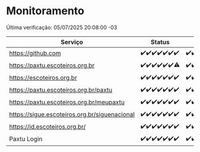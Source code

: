 # Monitoramento

Última verificação: 05/07/2025 20:08:00 -03

|Serviço|Status|Últimas 24h|
|---|---|---|
|https://github.com|<span title="2025-06-28: OK=23">✔️</span><span title="2025-06-29: OK=23">✔️</span><span title="2025-06-30: OK=23">✔️</span><span title="2025-07-01: OK=23">✔️</span><span title="2025-07-02: OK=23">✔️</span><span title="2025-07-03: OK=23">✔️</span><span title="2025-07-04: OK=22">✔️</span>|<span title="04/07/2025 20:09:00 -03 : 200">✔️</span><span title="04/07/2025 21:46:00 -03 : 200">✔️</span><span title="04/07/2025 23:28:00 -03 : 200">✔️</span><span title="05/07/2025 00:38:00 -03 : 200">✔️</span><span title="05/07/2025 01:14:00 -03 : 200">✔️</span><span title="05/07/2025 02:09:00 -03 : 200">✔️</span><span title="05/07/2025 03:13:00 -03 : 200">✔️</span><span title="05/07/2025 04:08:00 -03 : 200">✔️</span><span title="05/07/2025 05:12:00 -03 : 200">✔️</span><span title="05/07/2025 06:09:00 -03 : 200">✔️</span><span title="05/07/2025 07:09:00 -03 : 200">✔️</span><span title="05/07/2025 08:07:00 -03 : 200">✔️</span><span title="05/07/2025 09:16:00 -03 : 200">✔️</span><span title="05/07/2025 10:20:00 -03 : 200">✔️</span><span title="05/07/2025 11:08:00 -03 : 200">✔️</span><span title="05/07/2025 12:08:00 -03 : 200">✔️</span><span title="05/07/2025 13:10:00 -03 : 200">✔️</span><span title="05/07/2025 14:07:00 -03 : 200">✔️</span><span title="05/07/2025 15:11:00 -03 : 200">✔️</span><span title="05/07/2025 16:07:00 -03 : 200">✔️</span><span title="05/07/2025 17:09:00 -03 : 200">✔️</span><span title="05/07/2025 18:09:00 -03 : 200">✔️</span><span title="05/07/2025 19:08:00 -03 : 200">✔️</span><span title="05/07/2025 20:08:00 -03 : 200">✔️</span>|
|https://paxtu.escoteiros.org.br|<span title="2025-06-28: OK=23">✔️</span><span title="2025-06-29: OK=23">✔️</span><span title="2025-06-30: OK=23">✔️</span><span title="2025-07-01: OK=23">✔️</span><span title="2025-07-02: OK=23">✔️</span><span title="2025-07-03: OK=23">✔️</span><span title="2025-07-04: OK=21, Falhas=1">⚠️</span>|<span title="04/07/2025 20:09:00 -03 : 200">✔️</span><span title="04/07/2025 21:46:00 -03 : 200">✔️</span><span title="04/07/2025 23:28:00 -03 : 200">✔️</span><span title="05/07/2025 00:38:00 -03 : 200">✔️</span><span title="05/07/2025 01:14:00 -03 : 200">✔️</span><span title="05/07/2025 02:09:00 -03 : 200">✔️</span><span title="05/07/2025 03:13:00 -03 : 200">✔️</span><span title="05/07/2025 04:08:00 -03 : 200">✔️</span><span title="05/07/2025 05:12:00 -03 : 200">✔️</span><span title="05/07/2025 06:09:00 -03 : 200">✔️</span><span title="05/07/2025 07:09:00 -03 : 200">✔️</span><span title="05/07/2025 08:07:00 -03 : 200">✔️</span><span title="05/07/2025 09:16:00 -03 : 200">✔️</span><span title="05/07/2025 10:20:00 -03 : 200">✔️</span><span title="05/07/2025 11:08:00 -03 : 0">❌</span><span title="05/07/2025 12:08:00 -03 : 200">✔️</span><span title="05/07/2025 13:10:00 -03 : 200">✔️</span><span title="05/07/2025 14:07:00 -03 : 200">✔️</span><span title="05/07/2025 15:11:00 -03 : 200">✔️</span><span title="05/07/2025 16:07:00 -03 : 200">✔️</span><span title="05/07/2025 17:09:00 -03 : 200">✔️</span><span title="05/07/2025 18:09:00 -03 : 200">✔️</span><span title="05/07/2025 19:08:00 -03 : 200">✔️</span><span title="05/07/2025 20:08:00 -03 : 200">✔️</span>|
|https://escoteiros.org.br|<span title="2025-06-28: OK=23">✔️</span><span title="2025-06-29: OK=23">✔️</span><span title="2025-06-30: OK=23">✔️</span><span title="2025-07-01: OK=23">✔️</span><span title="2025-07-02: OK=23">✔️</span><span title="2025-07-03: OK=23">✔️</span><span title="2025-07-04: OK=22">✔️</span>|<span title="04/07/2025 20:09:00 -03 : 200">✔️</span><span title="04/07/2025 21:46:00 -03 : 200">✔️</span><span title="04/07/2025 23:28:00 -03 : 200">✔️</span><span title="05/07/2025 00:38:00 -03 : 200">✔️</span><span title="05/07/2025 01:14:00 -03 : 200">✔️</span><span title="05/07/2025 02:09:00 -03 : 200">✔️</span><span title="05/07/2025 03:13:00 -03 : 200">✔️</span><span title="05/07/2025 04:08:00 -03 : 200">✔️</span><span title="05/07/2025 05:12:00 -03 : 200">✔️</span><span title="05/07/2025 06:09:00 -03 : 200">✔️</span><span title="05/07/2025 07:09:00 -03 : 200">✔️</span><span title="05/07/2025 08:07:00 -03 : 200">✔️</span><span title="05/07/2025 09:16:00 -03 : 200">✔️</span><span title="05/07/2025 10:20:00 -03 : 200">✔️</span><span title="05/07/2025 11:08:00 -03 : 200">✔️</span><span title="05/07/2025 12:08:00 -03 : 200">✔️</span><span title="05/07/2025 13:10:00 -03 : 200">✔️</span><span title="05/07/2025 14:07:00 -03 : 200">✔️</span><span title="05/07/2025 15:11:00 -03 : 200">✔️</span><span title="05/07/2025 16:07:00 -03 : 200">✔️</span><span title="05/07/2025 17:09:00 -03 : 200">✔️</span><span title="05/07/2025 18:09:00 -03 : 200">✔️</span><span title="05/07/2025 19:08:00 -03 : 200">✔️</span><span title="05/07/2025 20:08:00 -03 : 200">✔️</span>|
|https://paxtu.escoteiros.org.br/paxtu|<span title="2025-06-28: OK=23">✔️</span><span title="2025-06-29: OK=23">✔️</span><span title="2025-06-30: OK=23">✔️</span><span title="2025-07-01: OK=23">✔️</span><span title="2025-07-02: OK=23">✔️</span><span title="2025-07-03: OK=23">✔️</span><span title="2025-07-04: OK=22">✔️</span>|<span title="04/07/2025 20:09:00 -03 : 200">✔️</span><span title="04/07/2025 21:46:00 -03 : 200">✔️</span><span title="04/07/2025 23:28:00 -03 : 200">✔️</span><span title="05/07/2025 00:38:00 -03 : 200">✔️</span><span title="05/07/2025 01:14:00 -03 : 200">✔️</span><span title="05/07/2025 02:09:00 -03 : 200">✔️</span><span title="05/07/2025 03:13:00 -03 : 200">✔️</span><span title="05/07/2025 04:08:00 -03 : 200">✔️</span><span title="05/07/2025 05:12:00 -03 : 200">✔️</span><span title="05/07/2025 06:09:00 -03 : 200">✔️</span><span title="05/07/2025 07:09:00 -03 : 200">✔️</span><span title="05/07/2025 08:07:00 -03 : 200">✔️</span><span title="05/07/2025 09:16:00 -03 : 200">✔️</span><span title="05/07/2025 10:20:00 -03 : 200">✔️</span><span title="05/07/2025 11:08:00 -03 : 0">❌</span><span title="05/07/2025 12:08:00 -03 : 200">✔️</span><span title="05/07/2025 13:10:00 -03 : 200">✔️</span><span title="05/07/2025 14:07:00 -03 : 200">✔️</span><span title="05/07/2025 15:11:00 -03 : 200">✔️</span><span title="05/07/2025 16:07:00 -03 : 200">✔️</span><span title="05/07/2025 17:09:00 -03 : 200">✔️</span><span title="05/07/2025 18:09:00 -03 : 200">✔️</span><span title="05/07/2025 19:08:00 -03 : 200">✔️</span><span title="05/07/2025 20:08:00 -03 : 200">✔️</span>|
|https://paxtu.escoteiros.org.br/meupaxtu|<span title="2025-06-28: OK=23">✔️</span><span title="2025-06-29: OK=23">✔️</span><span title="2025-06-30: OK=23">✔️</span><span title="2025-07-01: OK=23">✔️</span><span title="2025-07-02: OK=23">✔️</span><span title="2025-07-03: OK=23">✔️</span><span title="2025-07-04: OK=22">✔️</span>|<span title="04/07/2025 20:09:00 -03 : 200">✔️</span><span title="04/07/2025 21:46:00 -03 : 200">✔️</span><span title="04/07/2025 23:28:00 -03 : 200">✔️</span><span title="05/07/2025 00:38:00 -03 : 200">✔️</span><span title="05/07/2025 01:14:00 -03 : 200">✔️</span><span title="05/07/2025 02:09:00 -03 : 200">✔️</span><span title="05/07/2025 03:13:00 -03 : 200">✔️</span><span title="05/07/2025 04:08:00 -03 : 200">✔️</span><span title="05/07/2025 05:12:00 -03 : 200">✔️</span><span title="05/07/2025 06:09:00 -03 : 200">✔️</span><span title="05/07/2025 07:09:00 -03 : 200">✔️</span><span title="05/07/2025 08:07:00 -03 : 200">✔️</span><span title="05/07/2025 09:16:00 -03 : 200">✔️</span><span title="05/07/2025 10:20:00 -03 : 200">✔️</span><span title="05/07/2025 11:08:00 -03 : 0">❌</span><span title="05/07/2025 12:08:00 -03 : 200">✔️</span><span title="05/07/2025 13:10:00 -03 : 200">✔️</span><span title="05/07/2025 14:07:00 -03 : 200">✔️</span><span title="05/07/2025 15:11:00 -03 : 200">✔️</span><span title="05/07/2025 16:07:00 -03 : 200">✔️</span><span title="05/07/2025 17:09:00 -03 : 200">✔️</span><span title="05/07/2025 18:09:00 -03 : 200">✔️</span><span title="05/07/2025 19:08:00 -03 : 200">✔️</span><span title="05/07/2025 20:08:00 -03 : 200">✔️</span>|
|https://sigue.escoteiros.org.br/siguenacional|<span title="2025-06-28: OK=23">✔️</span><span title="2025-06-29: OK=23">✔️</span><span title="2025-06-30: OK=23">✔️</span><span title="2025-07-01: OK=23">✔️</span><span title="2025-07-02: OK=23">✔️</span><span title="2025-07-03: OK=23">✔️</span><span title="2025-07-04: OK=22">✔️</span>|<span title="04/07/2025 20:09:00 -03 : 200">✔️</span><span title="04/07/2025 21:46:00 -03 : 200">✔️</span><span title="04/07/2025 23:28:00 -03 : 200">✔️</span><span title="05/07/2025 00:38:00 -03 : 200">✔️</span><span title="05/07/2025 01:14:00 -03 : 200">✔️</span><span title="05/07/2025 02:09:00 -03 : 200">✔️</span><span title="05/07/2025 03:13:00 -03 : 200">✔️</span><span title="05/07/2025 04:08:00 -03 : 200">✔️</span><span title="05/07/2025 05:12:00 -03 : 200">✔️</span><span title="05/07/2025 06:09:00 -03 : 200">✔️</span><span title="05/07/2025 07:09:00 -03 : 200">✔️</span><span title="05/07/2025 08:07:00 -03 : 200">✔️</span><span title="05/07/2025 09:16:00 -03 : 200">✔️</span><span title="05/07/2025 10:20:00 -03 : 200">✔️</span><span title="05/07/2025 11:08:00 -03 : 0">❌</span><span title="05/07/2025 12:08:00 -03 : 200">✔️</span><span title="05/07/2025 13:10:00 -03 : 200">✔️</span><span title="05/07/2025 14:07:00 -03 : 200">✔️</span><span title="05/07/2025 15:11:00 -03 : 200">✔️</span><span title="05/07/2025 16:07:00 -03 : 200">✔️</span><span title="05/07/2025 17:09:00 -03 : 200">✔️</span><span title="05/07/2025 18:09:00 -03 : 200">✔️</span><span title="05/07/2025 19:08:00 -03 : 200">✔️</span><span title="05/07/2025 20:08:00 -03 : 200">✔️</span>|
|https://id.escoteiros.org.br/|<span title="2025-06-28: OK=23">✔️</span><span title="2025-06-29: OK=23">✔️</span><span title="2025-06-30: OK=23">✔️</span><span title="2025-07-01: OK=23">✔️</span><span title="2025-07-02: OK=23">✔️</span><span title="2025-07-03: OK=23">✔️</span><span title="2025-07-04: OK=22">✔️</span>|<span title="04/07/2025 20:09:00 -03 : 200">✔️</span><span title="04/07/2025 21:46:00 -03 : 200">✔️</span><span title="04/07/2025 23:28:00 -03 : 200">✔️</span><span title="05/07/2025 00:38:00 -03 : 200">✔️</span><span title="05/07/2025 01:14:00 -03 : 200">✔️</span><span title="05/07/2025 02:09:00 -03 : 200">✔️</span><span title="05/07/2025 03:13:00 -03 : 200">✔️</span><span title="05/07/2025 04:08:00 -03 : 200">✔️</span><span title="05/07/2025 05:12:00 -03 : 200">✔️</span><span title="05/07/2025 06:09:00 -03 : 200">✔️</span><span title="05/07/2025 07:09:00 -03 : 200">✔️</span><span title="05/07/2025 08:07:00 -03 : 200">✔️</span><span title="05/07/2025 09:16:00 -03 : 200">✔️</span><span title="05/07/2025 10:20:00 -03 : 200">✔️</span><span title="05/07/2025 11:08:00 -03 : 200">✔️</span><span title="05/07/2025 12:08:00 -03 : 200">✔️</span><span title="05/07/2025 13:10:00 -03 : 200">✔️</span><span title="05/07/2025 14:07:00 -03 : 200">✔️</span><span title="05/07/2025 15:11:00 -03 : 200">✔️</span><span title="05/07/2025 16:07:00 -03 : 200">✔️</span><span title="05/07/2025 17:09:00 -03 : 200">✔️</span><span title="05/07/2025 18:09:00 -03 : 200">✔️</span><span title="05/07/2025 19:08:00 -03 : 200">✔️</span><span title="05/07/2025 20:08:00 -03 : 200">✔️</span>|
|Paxtu Login|<span title="2025-06-28: OK=23">✔️</span><span title="2025-06-29: OK=23">✔️</span><span title="2025-06-30: OK=23">✔️</span><span title="2025-07-01: OK=23">✔️</span><span title="2025-07-02: OK=23">✔️</span><span title="2025-07-03: OK=23">✔️</span><span title="2025-07-04: OK=22">✔️</span>|<span title="04/07/2025 20:09:00 -03 : 200">✔️</span><span title="04/07/2025 21:46:00 -03 : 200">✔️</span><span title="04/07/2025 23:28:00 -03 : 200">✔️</span><span title="05/07/2025 00:38:00 -03 : 200">✔️</span><span title="05/07/2025 01:14:00 -03 : 200">✔️</span><span title="05/07/2025 02:09:00 -03 : 200">✔️</span><span title="05/07/2025 03:13:00 -03 : 200">✔️</span><span title="05/07/2025 04:08:00 -03 : 200">✔️</span><span title="05/07/2025 05:12:00 -03 : 200">✔️</span><span title="05/07/2025 06:09:00 -03 : 200">✔️</span><span title="05/07/2025 07:09:00 -03 : 200">✔️</span><span title="05/07/2025 08:07:00 -03 : 200">✔️</span><span title="05/07/2025 09:16:00 -03 : 200">✔️</span><span title="05/07/2025 10:20:00 -03 : 200">✔️</span><span title="05/07/2025 11:08:00 -03 : 504">❌</span><span title="05/07/2025 12:08:00 -03 : 200">✔️</span><span title="05/07/2025 13:10:00 -03 : 200">✔️</span><span title="05/07/2025 14:07:00 -03 : 200">✔️</span><span title="05/07/2025 15:11:00 -03 : 200">✔️</span><span title="05/07/2025 16:07:00 -03 : 200">✔️</span><span title="05/07/2025 17:09:00 -03 : 200">✔️</span><span title="05/07/2025 18:09:00 -03 : 200">✔️</span><span title="05/07/2025 19:08:00 -03 : 200">✔️</span><span title="05/07/2025 20:08:00 -03 : 200">✔️</span>|
